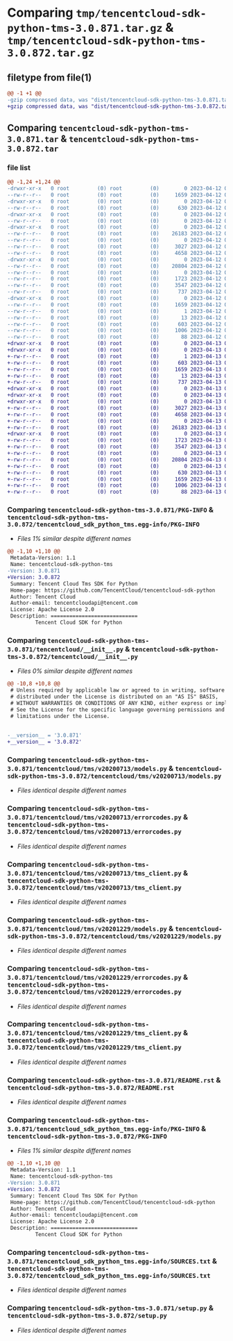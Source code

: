# Comparing `tmp/tencentcloud-sdk-python-tms-3.0.871.tar.gz` & `tmp/tencentcloud-sdk-python-tms-3.0.872.tar.gz`

## filetype from file(1)

```diff
@@ -1 +1 @@
-gzip compressed data, was "dist/tencentcloud-sdk-python-tms-3.0.871.tar", last modified: Wed Apr 12 00:44:49 2023, max compression
+gzip compressed data, was "dist/tencentcloud-sdk-python-tms-3.0.872.tar", last modified: Thu Apr 13 01:07:07 2023, max compression
```

## Comparing `tencentcloud-sdk-python-tms-3.0.871.tar` & `tencentcloud-sdk-python-tms-3.0.872.tar`

### file list

```diff
@@ -1,24 +1,24 @@
-drwxr-xr-x   0 root         (0) root         (0)        0 2023-04-12 00:44:49.000000 tencentcloud-sdk-python-tms-3.0.871/
--rw-r--r--   0 root         (0) root         (0)     1659 2023-04-12 00:44:49.000000 tencentcloud-sdk-python-tms-3.0.871/PKG-INFO
-drwxr-xr-x   0 root         (0) root         (0)        0 2023-04-12 00:44:49.000000 tencentcloud-sdk-python-tms-3.0.871/tencentcloud/
--rw-r--r--   0 root         (0) root         (0)      630 2023-04-12 00:44:49.000000 tencentcloud-sdk-python-tms-3.0.871/tencentcloud/__init__.py
-drwxr-xr-x   0 root         (0) root         (0)        0 2023-04-12 00:44:49.000000 tencentcloud-sdk-python-tms-3.0.871/tencentcloud/tms/
--rw-r--r--   0 root         (0) root         (0)        0 2023-04-12 00:44:49.000000 tencentcloud-sdk-python-tms-3.0.871/tencentcloud/tms/__init__.py
-drwxr-xr-x   0 root         (0) root         (0)        0 2023-04-12 00:44:49.000000 tencentcloud-sdk-python-tms-3.0.871/tencentcloud/tms/v20200713/
--rw-r--r--   0 root         (0) root         (0)    26183 2023-04-12 00:44:49.000000 tencentcloud-sdk-python-tms-3.0.871/tencentcloud/tms/v20200713/models.py
--rw-r--r--   0 root         (0) root         (0)        0 2023-04-12 00:44:49.000000 tencentcloud-sdk-python-tms-3.0.871/tencentcloud/tms/v20200713/__init__.py
--rw-r--r--   0 root         (0) root         (0)     3027 2023-04-12 00:44:49.000000 tencentcloud-sdk-python-tms-3.0.871/tencentcloud/tms/v20200713/errorcodes.py
--rw-r--r--   0 root         (0) root         (0)     4658 2023-04-12 00:44:49.000000 tencentcloud-sdk-python-tms-3.0.871/tencentcloud/tms/v20200713/tms_client.py
-drwxr-xr-x   0 root         (0) root         (0)        0 2023-04-12 00:44:49.000000 tencentcloud-sdk-python-tms-3.0.871/tencentcloud/tms/v20201229/
--rw-r--r--   0 root         (0) root         (0)    20804 2023-04-12 00:44:49.000000 tencentcloud-sdk-python-tms-3.0.871/tencentcloud/tms/v20201229/models.py
--rw-r--r--   0 root         (0) root         (0)        0 2023-04-12 00:44:49.000000 tencentcloud-sdk-python-tms-3.0.871/tencentcloud/tms/v20201229/__init__.py
--rw-r--r--   0 root         (0) root         (0)     1723 2023-04-12 00:44:49.000000 tencentcloud-sdk-python-tms-3.0.871/tencentcloud/tms/v20201229/errorcodes.py
--rw-r--r--   0 root         (0) root         (0)     3547 2023-04-12 00:44:49.000000 tencentcloud-sdk-python-tms-3.0.871/tencentcloud/tms/v20201229/tms_client.py
--rw-r--r--   0 root         (0) root         (0)      737 2023-04-12 00:44:49.000000 tencentcloud-sdk-python-tms-3.0.871/README.rst
-drwxr-xr-x   0 root         (0) root         (0)        0 2023-04-12 00:44:49.000000 tencentcloud-sdk-python-tms-3.0.871/tencentcloud_sdk_python_tms.egg-info/
--rw-r--r--   0 root         (0) root         (0)     1659 2023-04-12 00:44:49.000000 tencentcloud-sdk-python-tms-3.0.871/tencentcloud_sdk_python_tms.egg-info/PKG-INFO
--rw-r--r--   0 root         (0) root         (0)        1 2023-04-12 00:44:49.000000 tencentcloud-sdk-python-tms-3.0.871/tencentcloud_sdk_python_tms.egg-info/dependency_links.txt
--rw-r--r--   0 root         (0) root         (0)       13 2023-04-12 00:44:49.000000 tencentcloud-sdk-python-tms-3.0.871/tencentcloud_sdk_python_tms.egg-info/top_level.txt
--rw-r--r--   0 root         (0) root         (0)      603 2023-04-12 00:44:49.000000 tencentcloud-sdk-python-tms-3.0.871/tencentcloud_sdk_python_tms.egg-info/SOURCES.txt
--rw-r--r--   0 root         (0) root         (0)     1006 2023-04-12 00:44:49.000000 tencentcloud-sdk-python-tms-3.0.871/setup.py
--rw-r--r--   0 root         (0) root         (0)       88 2023-04-12 00:44:49.000000 tencentcloud-sdk-python-tms-3.0.871/setup.cfg
+drwxr-xr-x   0 root         (0) root         (0)        0 2023-04-13 01:07:07.000000 tencentcloud-sdk-python-tms-3.0.872/
+drwxr-xr-x   0 root         (0) root         (0)        0 2023-04-13 01:07:07.000000 tencentcloud-sdk-python-tms-3.0.872/tencentcloud_sdk_python_tms.egg-info/
+-rw-r--r--   0 root         (0) root         (0)        1 2023-04-13 01:07:07.000000 tencentcloud-sdk-python-tms-3.0.872/tencentcloud_sdk_python_tms.egg-info/dependency_links.txt
+-rw-r--r--   0 root         (0) root         (0)      603 2023-04-13 01:07:07.000000 tencentcloud-sdk-python-tms-3.0.872/tencentcloud_sdk_python_tms.egg-info/SOURCES.txt
+-rw-r--r--   0 root         (0) root         (0)     1659 2023-04-13 01:07:07.000000 tencentcloud-sdk-python-tms-3.0.872/tencentcloud_sdk_python_tms.egg-info/PKG-INFO
+-rw-r--r--   0 root         (0) root         (0)       13 2023-04-13 01:07:07.000000 tencentcloud-sdk-python-tms-3.0.872/tencentcloud_sdk_python_tms.egg-info/top_level.txt
+-rw-r--r--   0 root         (0) root         (0)      737 2023-04-13 01:07:07.000000 tencentcloud-sdk-python-tms-3.0.872/README.rst
+drwxr-xr-x   0 root         (0) root         (0)        0 2023-04-13 01:07:07.000000 tencentcloud-sdk-python-tms-3.0.872/tencentcloud/
+drwxr-xr-x   0 root         (0) root         (0)        0 2023-04-13 01:07:07.000000 tencentcloud-sdk-python-tms-3.0.872/tencentcloud/tms/
+drwxr-xr-x   0 root         (0) root         (0)        0 2023-04-13 01:07:07.000000 tencentcloud-sdk-python-tms-3.0.872/tencentcloud/tms/v20200713/
+-rw-r--r--   0 root         (0) root         (0)     3027 2023-04-13 01:07:07.000000 tencentcloud-sdk-python-tms-3.0.872/tencentcloud/tms/v20200713/errorcodes.py
+-rw-r--r--   0 root         (0) root         (0)     4658 2023-04-13 01:07:07.000000 tencentcloud-sdk-python-tms-3.0.872/tencentcloud/tms/v20200713/tms_client.py
+-rw-r--r--   0 root         (0) root         (0)        0 2023-04-13 01:07:07.000000 tencentcloud-sdk-python-tms-3.0.872/tencentcloud/tms/v20200713/__init__.py
+-rw-r--r--   0 root         (0) root         (0)    26183 2023-04-13 01:07:07.000000 tencentcloud-sdk-python-tms-3.0.872/tencentcloud/tms/v20200713/models.py
+drwxr-xr-x   0 root         (0) root         (0)        0 2023-04-13 01:07:07.000000 tencentcloud-sdk-python-tms-3.0.872/tencentcloud/tms/v20201229/
+-rw-r--r--   0 root         (0) root         (0)     1723 2023-04-13 01:07:07.000000 tencentcloud-sdk-python-tms-3.0.872/tencentcloud/tms/v20201229/errorcodes.py
+-rw-r--r--   0 root         (0) root         (0)     3547 2023-04-13 01:07:07.000000 tencentcloud-sdk-python-tms-3.0.872/tencentcloud/tms/v20201229/tms_client.py
+-rw-r--r--   0 root         (0) root         (0)        0 2023-04-13 01:07:07.000000 tencentcloud-sdk-python-tms-3.0.872/tencentcloud/tms/v20201229/__init__.py
+-rw-r--r--   0 root         (0) root         (0)    20804 2023-04-13 01:07:07.000000 tencentcloud-sdk-python-tms-3.0.872/tencentcloud/tms/v20201229/models.py
+-rw-r--r--   0 root         (0) root         (0)        0 2023-04-13 01:07:07.000000 tencentcloud-sdk-python-tms-3.0.872/tencentcloud/tms/__init__.py
+-rw-r--r--   0 root         (0) root         (0)      630 2023-04-13 01:07:07.000000 tencentcloud-sdk-python-tms-3.0.872/tencentcloud/__init__.py
+-rw-r--r--   0 root         (0) root         (0)     1659 2023-04-13 01:07:07.000000 tencentcloud-sdk-python-tms-3.0.872/PKG-INFO
+-rw-r--r--   0 root         (0) root         (0)     1006 2023-04-13 01:07:07.000000 tencentcloud-sdk-python-tms-3.0.872/setup.py
+-rw-r--r--   0 root         (0) root         (0)       88 2023-04-13 01:07:07.000000 tencentcloud-sdk-python-tms-3.0.872/setup.cfg
```

### Comparing `tencentcloud-sdk-python-tms-3.0.871/PKG-INFO` & `tencentcloud-sdk-python-tms-3.0.872/tencentcloud_sdk_python_tms.egg-info/PKG-INFO`

 * *Files 1% similar despite different names*

```diff
@@ -1,10 +1,10 @@
 Metadata-Version: 1.1
 Name: tencentcloud-sdk-python-tms
-Version: 3.0.871
+Version: 3.0.872
 Summary: Tencent Cloud Tms SDK for Python
 Home-page: https://github.com/TencentCloud/tencentcloud-sdk-python
 Author: Tencent Cloud
 Author-email: tencentcloudapi@tencent.com
 License: Apache License 2.0
 Description: ============================
         Tencent Cloud SDK for Python
```

### Comparing `tencentcloud-sdk-python-tms-3.0.871/tencentcloud/__init__.py` & `tencentcloud-sdk-python-tms-3.0.872/tencentcloud/__init__.py`

 * *Files 0% similar despite different names*

```diff
@@ -10,8 +10,8 @@
 # Unless required by applicable law or agreed to in writing, software
 # distributed under the License is distributed on an "AS IS" BASIS,
 # WITHOUT WARRANTIES OR CONDITIONS OF ANY KIND, either express or implied.
 # See the License for the specific language governing permissions and
 # limitations under the License.
 
 
-__version__ = '3.0.871'
+__version__ = '3.0.872'
```

### Comparing `tencentcloud-sdk-python-tms-3.0.871/tencentcloud/tms/v20200713/models.py` & `tencentcloud-sdk-python-tms-3.0.872/tencentcloud/tms/v20200713/models.py`

 * *Files identical despite different names*

### Comparing `tencentcloud-sdk-python-tms-3.0.871/tencentcloud/tms/v20200713/errorcodes.py` & `tencentcloud-sdk-python-tms-3.0.872/tencentcloud/tms/v20200713/errorcodes.py`

 * *Files identical despite different names*

### Comparing `tencentcloud-sdk-python-tms-3.0.871/tencentcloud/tms/v20200713/tms_client.py` & `tencentcloud-sdk-python-tms-3.0.872/tencentcloud/tms/v20200713/tms_client.py`

 * *Files identical despite different names*

### Comparing `tencentcloud-sdk-python-tms-3.0.871/tencentcloud/tms/v20201229/models.py` & `tencentcloud-sdk-python-tms-3.0.872/tencentcloud/tms/v20201229/models.py`

 * *Files identical despite different names*

### Comparing `tencentcloud-sdk-python-tms-3.0.871/tencentcloud/tms/v20201229/errorcodes.py` & `tencentcloud-sdk-python-tms-3.0.872/tencentcloud/tms/v20201229/errorcodes.py`

 * *Files identical despite different names*

### Comparing `tencentcloud-sdk-python-tms-3.0.871/tencentcloud/tms/v20201229/tms_client.py` & `tencentcloud-sdk-python-tms-3.0.872/tencentcloud/tms/v20201229/tms_client.py`

 * *Files identical despite different names*

### Comparing `tencentcloud-sdk-python-tms-3.0.871/README.rst` & `tencentcloud-sdk-python-tms-3.0.872/README.rst`

 * *Files identical despite different names*

### Comparing `tencentcloud-sdk-python-tms-3.0.871/tencentcloud_sdk_python_tms.egg-info/PKG-INFO` & `tencentcloud-sdk-python-tms-3.0.872/PKG-INFO`

 * *Files 1% similar despite different names*

```diff
@@ -1,10 +1,10 @@
 Metadata-Version: 1.1
 Name: tencentcloud-sdk-python-tms
-Version: 3.0.871
+Version: 3.0.872
 Summary: Tencent Cloud Tms SDK for Python
 Home-page: https://github.com/TencentCloud/tencentcloud-sdk-python
 Author: Tencent Cloud
 Author-email: tencentcloudapi@tencent.com
 License: Apache License 2.0
 Description: ============================
         Tencent Cloud SDK for Python
```

### Comparing `tencentcloud-sdk-python-tms-3.0.871/tencentcloud_sdk_python_tms.egg-info/SOURCES.txt` & `tencentcloud-sdk-python-tms-3.0.872/tencentcloud_sdk_python_tms.egg-info/SOURCES.txt`

 * *Files identical despite different names*

### Comparing `tencentcloud-sdk-python-tms-3.0.871/setup.py` & `tencentcloud-sdk-python-tms-3.0.872/setup.py`

 * *Files identical despite different names*

